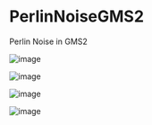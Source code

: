 # PerlinNoiseGMS2

Perlin Noise in GMS2

![image](https://user-images.githubusercontent.com/75506292/206869313-ab972d96-bf20-4b2d-8290-8386da71d7b5.png)

![image](https://user-images.githubusercontent.com/75506292/206869321-db7f805d-a4cd-4988-806b-f4c190753631.png)

![image](https://user-images.githubusercontent.com/75506292/206869331-9e558a6a-e812-496b-baa5-0e1bef83c5b5.png)

![image](https://user-images.githubusercontent.com/75506292/206869341-2b23d588-2376-4f08-abfb-1851adb19ab0.png)
